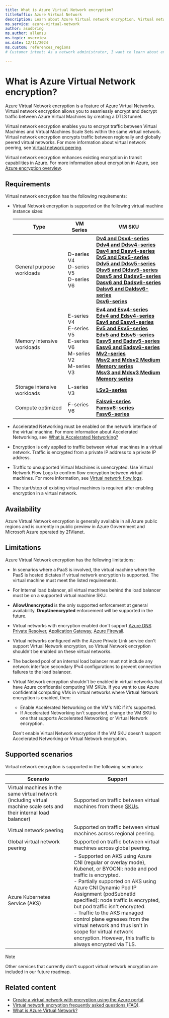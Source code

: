 ```yaml
---
title: What is Azure Virtual Network encryption?
titleSuffix: Azure Virtual Network
description: Learn about Azure Virtual network encryption. Virtual network encryption allows you to seamlessly encrypt and decrypt traffic between Azure Virtual Machines.
ms.service: azure-virtual-network
author: asudbring
ms.author: allensu
ms.topic: overview
ms.date: 12/11/2024
ms.custom: references_regions
# Customer intent: As a network administrator, I want to learn about encryption in Azure Virtual Network so that I can secure my network traffic.

---
```


#  What is Azure Virtual Network encryption?

Azure Virtual Network encryption is a feature of Azure Virtual Networks. Virtual network encryption allows you to seamlessly encrypt and decrypt traffic between Azure Virtual Machines by creating a DTLS tunnel. 

Virtual network encryption enables you to encrypt traffic between Virtual Machines and Virtual Machines Scale Sets within the same virtual network. Virtual network encryption encrypts traffic between regionally and globally peered virtual networks. For more information about virtual network peering, see [Virtual network peering](/azure/virtual-network/virtual-network-peering-overview).

Virtual network encryption enhances existing encryption in transit capabilities in Azure. For more information about encryption in Azure, see [Azure encryption overview](/azure/security/fundamentals/encryption-overview).

## Requirements

Virtual network encryption has the following requirements:

- Virtual Network encryption is supported on the following virtual machine instance sizes:

    | Type | VM Series | VM SKU |
    | --- | --- | --- |
    | General purpose workloads | D-series V4 </br> D-series V5 </br> D-series V6 | **[Dv4 and Dsv4-series](/azure/virtual-machines/dv4-dsv4-series)** </br> **[Ddv4 and Ddsv4-series](/azure/virtual-machines/ddv4-ddsv4-series)** </br> **[Dav4 and Dasv4-series](/azure/virtual-machines/dav4-dasv4-series)** </br> **[Dv5 and Dsv5-series](/azure/virtual-machines/dv5-dsv5-series)** </br> **[Ddv5 and Ddsv5-series](/azure/virtual-machines/ddv5-ddsv5-series)** </br> **[Dlsv5 and Dldsv5-series](/azure/virtual-machines/dlsv5-dldsv5-series)** </br> **[Dasv5 and Dadsv5-series](/azure/virtual-machines/dasv5-dadsv5-series)** </br> **[Dasv6 and Dadsv6-series](/azure/virtual-machines/dasv6-dadsv6-series)** </br> **[Dalsv6 and Daldsv6-series](/azure/virtual-machines/dalsv6-daldsv6-series)** </br> **[Dsv6-series](/azure/virtual-machines/sizes/general-purpose/dsv6-series)** |
    | Memory intensive workloads | E-series V4 </br> E-series V5 </br> E-series V6 </br> M-series V2 </br> M-series V3 | **[Ev4 and Esv4-series](/azure/virtual-machines/ev4-esv4-series)** </br> **[Edv4 and Edsv4-series](/azure/virtual-machines/edv4-edsv4-series)** </br> **[Eav4 and Easv4-series](/azure/virtual-machines/eav4-easv4-series)** </br> **[Ev5 and Esv5-series](/azure/virtual-machines/ev5-esv5-series)** </br> **[Edv5 and Edsv5-series](/azure/virtual-machines/edv5-edsv5-series)** </br> **[Easv5 and Eadsv5-series](/azure/virtual-machines/easv5-eadsv5-series)** </br> **[Easv6 and Eadsv6-series](/azure/virtual-machines/easv6-eadsv6-series)** </br> **[Mv2-series](/azure/virtual-machines/mv2-series)** </br> **[Msv2 and Mdsv2 Medium Memory series](/azure/virtual-machines/msv2-mdsv2-series)** </br> **[Msv3 and Mdsv3 Medium Memory series](/azure/virtual-machines/msv3-mdsv3-medium-series)** |
    | Storage intensive workloads | L-series V3 | **[LSv3-series](/azure/virtual-machines/lsv3-series)**  |
    | Compute optimized | F-series V6 | **[Falsv6-series](/azure/virtual-machines/sizes/compute-optimized/falsv6-series)** </br> **[Famsv6-series](/azure/virtual-machines/sizes/compute-optimized/famsv6-series)** </br> **[Fasv6-series](/azure/virtual-machines/sizes/compute-optimized/fasv6-series)** |

- Accelerated Networking must be enabled on the network interface of the virtual machine. For more information about Accelerated Networking, see  [What is Accelerated Networking?](/azure/virtual-network/accelerated-networking-overview)

- Encryption is only applied to traffic between virtual machines in a virtual network. Traffic is encrypted from a private IP address to a private IP address.

- Traffic to unsupported Virtual Machines is unencrypted. Use Virtual Network Flow Logs to confirm flow encryption between virtual machines. For more information, see [Virtual network flow logs](../network-watcher/vnet-flow-logs-overview.md).

- The start/stop of existing virtual machines is required after enabling encryption in a virtual network.

## Availability

Azure Virtual Network encryption is generally available in all Azure public regions and is currently in public preview in Azure Government and Microsoft Azure operated by 21Vianet.

## Limitations

Azure Virtual Network encryption has the following limitations:

- In scenarios where a PaaS is involved, the virtual machine where the PaaS is hosted dictates if virtual network encryption is supported. The virtual machine must meet the listed requirements. 

- For Internal load balancer, all virtual machines behind the load balancer must be on a supported virtual machine SKU.

- **AllowUnencrypted** is the only supported enforcement at general availability. **DropUnencrypted** enforcement will be supported in the future.

- Virtual networks with encryption enabled don't support [Azure DNS Private Resolver](/azure/dns/dns-private-resolver-overview), [Application Gateway](https://learn.microsoft.com/en-us/azure/application-gateway/overview), [Azure Firewall](https://learn.microsoft.com/en-us/azure/firewall/overview).

- Virtual networks configured with the Azure Private Link service don't support Virtual Network encryption, so Virtual Network encryption shouldn't be enabled on these virtual networks. 

- The backend pool of an internal load balancer must not include any network interface secondary IPv4 configurations to prevent connection failures to the load balancer.

- Virtual Network encryption shouldn't be enabled in virtual networks that have Azure confidential computing VM SKUs. If you want to use Azure confidential computing VMs in virtual networks where Virtual Network encryption is enabled, then:

    - Enable Accelerated Networking on the VM's NIC if it's supported.
    - If Accelerated Networking isn't supported, change the VM SKU to one that supports Accelerated Networking or Virtual Network encryption.
    
    Don't enable Virtual Network encryption if the VM SKU doesn't support Accelerated Networking or Virtual Network encryption.

## Supported scenarios

Virtual network encryption is supported in the following scenarios:

| Scenario | Support |
| --- | --- |
| Virtual machines in the same virtual network (including virtual machine scale sets and their internal load balancer) | Supported on traffic between virtual machines from these [SKUs](#requirements). |
| Virtual network peering | Supported on traffic between virtual machines across regional peering. |
| Global virtual network peering | Supported on traffic between virtual machines across global peering. |
| Azure Kubernetes Service (AKS) | - Supported on AKS using Azure CNI (regular or overlay mode), Kubenet, or BYOCNI: node and pod traffic is encrypted.<br> - Partially supported on AKS using Azure CNI Dynamic Pod IP Assignment (podSubnetId specified): node traffic is encrypted, but pod traffic isn't encrypted.<br> - Traffic to the AKS managed control plane egresses from the virtual network and thus isn't in scope for virtual network encryption. However, this traffic is always encrypted via TLS. |

> [!NOTE]
> Other services that currently don't support virtual network encryption are included in our future roadmap.

## Related content

- [Create a virtual network with encryption using the Azure portal](how-to-create-encryption-portal.md).
- [Virtual network encryption frequently asked questions (FAQ)](virtual-network-encryption-faq.yml).
- [What is Azure Virtual Network?](virtual-networks-overview.md)
